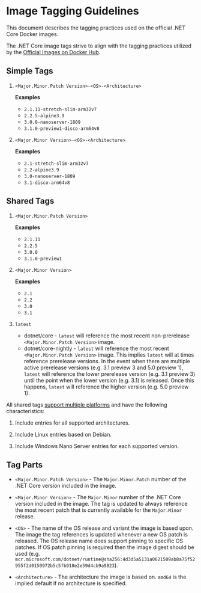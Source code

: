 # Image Tagging Guidelines

This document describes the tagging practices used on the official .NET Core Docker images.

The .NET Core image tags strive to align with the tagging practices utilized by the [Official Images on Docker Hub](https://hub.docker.com/search?q=&type=image&image_filter=official).

## Simple Tags

1. `<Major.Minor.Patch Version>-<OS>-<Architecture>`

    **Examples**

    * `2.1.11-stretch-slim-arm32v7`
    * `2.2.5-alpine3.9`
    * `3.0.0-nanoserver-1809`
    * `3.1.0-preview1-disco-arm64v8`

1. `<Major.Minor Version>-<OS>-<Architecture>`

    **Examples**

    * `2.1-stretch-slim-arm32v7`
    * `2.2-alpine3.9`
    * `3.0-nanoserver-1809`
    * `3.1-disco-arm64v8`

## Shared Tags

1. `<Major.Minor.Patch Version>`

    **Examples**

    * `2.1.11`
    * `2.2.5`
    * `3.0.0`
    * `3.1.0-preview1`

1. `<Major.Minor Version>`

    **Examples**

    * `2.1`
    * `2.2`
    * `3.0`
    * `3.1`

1. `latest`

    * dotnet/core - `latest` will reference the most recent non-prerelease `<Major.Minor.Patch Version>` image.
    * dotnet/core-nightly - `latest` will reference the most recent `<Major.Minor.Patch Version>` image.  This implies `latest` will at times reference prerelease versions.  In the event when there are multiple active prerelease versions (e.g. 3.1 preview 3 and 5.0 preview 1), `latest` will reference the lower prerelease version (e.g. 3.1 preview 3) until the point when the lower version (e.g. 3.1) is released.  Once this happens, `latest` will reference the higher version (e.g. 5.0 preview 1).

All shared tags [support multiple platforms](https://blog.docker.com/2017/09/docker-official-images-now-multi-platform/) and have the following characteristics:

1. Include entries for all supported architectures.

1. Include Linux entries based on Debian.

1. Include Windows Nano Server entries for each supported version.

## Tag Parts

* `<Major.Minor.Patch Version>` - The `Major.Minor.Patch` number of the .NET Core version included in the image.

* `<Major.Minor Version>` - The `Major.Minor` number of the .NET Core version included in the image.  The tag is updated to always reference the most recent patch that is currently available for the `Major.Minor` release.

* `<OS>` - The name of the OS release and variant the image is based upon.  The image the tag references is updated whenever a new OS patch is released.  The OS release name does support pinning to specific OS patches.  If OS patch pinning is required then the image digest should be used (e.g. `mcr.microsoft.com/dotnet/runtime@sha256:4d3d5a5131a0621509ab8a75f52955f2d0150972b5c5fb918e2e59d4cb9a9823`).

* `<Architecture>` - The architecture the image is based on.  `amd64` is the implied default if no architecture is specified.
